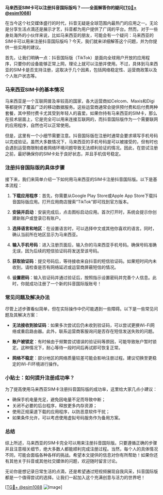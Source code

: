 **马来西亚SIM卡可以注册抖音国际版吗？——全面解答你的疑问[[TG💪+ @esim1088](https://t.me/s/esim1088)]**

在当今这个社交媒体盛行的时代，抖音无疑是全球范围内最热门的应用之一。无论是分享生活点滴还是展示才艺，抖音都为用户提供了广阔的平台。然而，对于一些身处海外的小伙伴来说，比如马来西亚的朋友，可能会有一个疑问：马来西亚的SIM卡可以用来注册抖音国际版吗？今天，我们就来详细解答这个问题，并为你提供一些实用的建议。

首先，让我们明确一点：抖音国际版（TikTok）是面向全球用户开放的应用程序，只要你的设备能够正常上网，理论上就可以注册并使用。不过，具体到马来西亚的SIM卡是否支持注册，这取决于几个因素，包括网络稳定性、运营商政策以及个人账户状态等。

### 马来西亚SIM卡的基本情况

马来西亚是一个互联网普及率较高的国家，各大运营商如Celcom、Maxis和Digi等都提供了覆盖广泛的移动数据服务。这些运营商通常会提供预付费和后付费两种套餐，其中预付费卡尤其受到年轻人的喜爱。如果你持有马来西亚的SIM卡，那么在技术层面上，它是完全可以用来连接互联网的，而抖音国际版作为一个需要联网的应用程序，自然也可以正常使用。

但是，这里有一个小细节需要注意。抖音国际版在注册时通常会要求填写手机号码以完成验证。虽然大多数情况下，马来西亚的手机号码是可以被接受的，但有时也会遇到运营商限制或者网络环境问题导致无法顺利验证的情况。因此，在尝试注册之前，最好确保你的SIM卡处于良好状态，并且手机信号稳定。

### 注册抖音国际版的具体步骤

接下来，我们来简单介绍一下如何用马来西亚的SIM卡注册抖音国际版。以下是基本流程：

1. **下载应用程序**：首先，你需要从Google Play Store或Apple App Store下载抖音国际版应用。打开应用商店搜索“TikTok”即可找到官方版本。
   
2. **安装并启动**：安装完成后，点击图标启动应用。首次打开时，系统会提示你创建新账户或登录已有账户。

3. **选择语言和地区**：在设置语言时，可以选择中文或其他你喜欢的语言。同时，确认当前所在地区显示为马来西亚。

4. **输入手机号码**：进入注册页面后，输入你的马来西亚手机号码。确保号码准确无误，因为后续的短信验证码将发送至该号码。

5. **获取验证码**：提交号码后，等待接收来自抖音的短信验证码。如果短时间内未收到，请检查是否有网络延迟或运营商屏蔽短信的情况。

6. **设置密码**：输入验证码并通过验证后，按照指示设置密码并完善个人信息。此时，你就成功注册了一个新的抖音国际版账号！

### 常见问题及解决办法

尽管上述步骤看似简单，但在实际操作中仍可能遇到一些障碍。以下是一些常见问题及其解决方案：

- **无法接收到验证码**：如果多次尝试后仍未收到验证码，可以尝试更换Wi-Fi网络或重启路由器。此外，联系运营商客服询问是否存在短信发送失败的问题。

- **账户被锁定**：有时候由于频繁尝试错误的验证码等原因，可能导致账户暂时锁定。这种情况下，耐心等待一段时间后再试即可恢复正常。

- **网络不稳定**：部分地区的网络质量较差可能会影响注册过程。建议切换至更稳定的Wi-Fi环境进行操作。

### 小贴士：如何提升注册成功率？

为了提高使用马来西亚SIM卡注册抖音国际版的成功率，这里给大家几点小建议：

- 确保手机电量充足，避免因电量不足而导致中断；
- 关闭不必要的后台程序，释放更多内存资源；
- 使用正规渠道下载的应用程序，以防恶意软件干扰；
- 如果条件允许，可以考虑使用虚拟号码服务作为备用方案。

### 总结

综上所述，马来西亚的SIM卡完全可以用来注册抖音国际版。只要遵循正确的步骤并且注意相关细节，绝大多数人都能顺利完成注册过程。当然，每个人的具体情况不同，可能会面临各种各样的挑战。希望本文提供的信息对你有所帮助！如果你还有其他关于抖音或其他社交媒体的问题，欢迎随时留言讨论。

无论你是想记录日常生活的点滴，还是希望通过短视频展现自我风采，抖音国际版都是一个值得尝试的选择。让我们一起加入这个充满创意与活力的世界吧！

[[TG💪+ @esim1088](https://t.me/s/esim1088) ![Image](https://i.postimg.cc/4NQfJmqS/Snipaste-2025-05-13-00-14-12.png)]